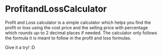 # ProfitandLossCalculator

Profit and Loss calculator is a simple calculator which helps you find the profit or loss using the cost price and the selling price with percentage which rounds up-to 2 decimal places if needed. The calculator only follows the formula it is meant to follow in the profit and loss formulas.

Give it a try! :D
